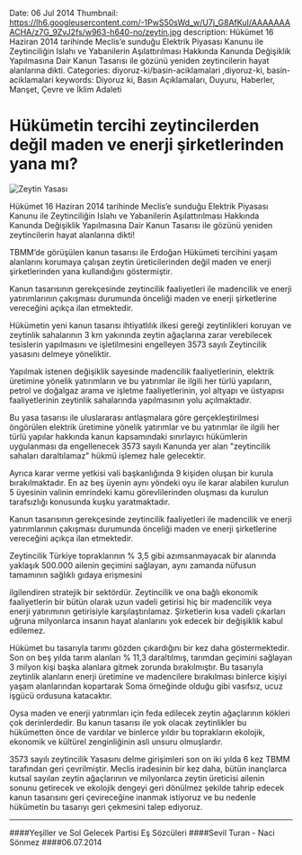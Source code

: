 Date: 06 Jul 2014
Thumbnail: https://lh6.googleusercontent.com/-1PwS50sWd_w/U7j_G8AfKuI/AAAAAAAACHA/z7G_9ZvJ2fs/w963-h640-no/zeytin.jpg
description: Hükümet 16 Haziran 2014 tarihinde Meclis’e sunduğu Elektrik Piyasası Kanunu ile Zeytinciliğin Islahı ve Yabanilerin Aşılattırılması Hakkında Kanunda Değişiklik Yapılmasına Dair Kanun Tasarısı ile gözünü yeniden zeytincilerin hayat alanlarına dikti. 
Categories: diyoruz-ki/basin-aciklamalari ,diyoruz-ki, basin-aciklamalari
keywords: Diyoruz ki, Basın Açıklamaları, Duyuru, Haberler, Manşet, Çevre ve İklim Adaleti

# Hükümetin tercihi zeytincilerden değil maden ve enerji şirketlerinden yana mı?

![Zeytin Yasası](https://lh6.googleusercontent.com/-1PwS50sWd_w/U7j_G8AfKuI/AAAAAAAACHA/z7G_9ZvJ2fs/w963-h640-no/zeytin.jpg)

Hükümet 16 Haziran 2014 tarihinde Meclis’e sunduğu Elektrik Piyasası Kanunu ile Zeytinciliğin Islahı ve Yabanilerin Aşılattırılması Hakkında Kanunda Değişiklik Yapılmasına Dair Kanun Tasarısı ile gözünü yeniden zeytincilerin hayat alanlarına dikti!

TBMM’de görüşülen kanun tasarısı ile Erdoğan Hükümeti tercihini yaşam alanlarını korumaya çalışan zeytin üreticilerinden değil maden ve enerji şirketlerinden yana kullandığını göstermiştir.

Kanun tasarısının gerekçesinde zeytincilik faaliyetleri ile madencilik ve enerji yatırımlarının çakışması durumunda önceliği maden ve enerji şirketlerine vereceğini açıkça ilan etmektedir. 

Hükümetin yeni kanun tasarısı ihtiyatlılık ilkesi gereği zeytinlikleri koruyan ve zeytinlik sahalarının 3 km yakınında zeytin ağaçlarına zarar verebilecek tesislerin yapılmasını ve işletilmesini engelleyen 3573 sayılı Zeytincilik yasasını delmeye yöneliktir.

Yapılmak istenen değişiklik sayesinde madencilik faaliyetlerinin, elektrik üretimine yönelik yatırımların ve bu yatırımlar ile ilgili her türlü yapıların, petrol ve doğalgaz arama ve işletme faaliyetlerinin, yol altyapı ve üstyapısı faaliyetlerinin zeytinlik sahalarında yapılmasının yolu açılmaktadır.

Bu yasa tasarısı ile uluslararası antlaşmalara göre gerçekleştirilmesi öngörülen elektrik üretimine yönelik yatırımlar ve bu yatırımlar ile ilgili her türlü yapılar hakkında kanun kapsamındaki sınırlayıcı hükümlerin uygulanması da engellenecek 3573 sayılı Kanunda yer alan "zeytincilik sahaları daraltılamaz" hükmü işlemez hale gelecektir.

Ayrıca karar verme yetkisi vali başkanlığında 9 kişiden oluşan bir kurula bırakılmaktadır. En az beş üyenin aynı yöndeki oyu ile karar alabilen kurulun 5 üyesinin valinin emrindeki kamu görevlilerinden oluşması da kurulun tarafsızlığı konusunda kuşku yaratmaktadır.

Kanun tasarısının gerekçesinde zeytincilik faaliyetleri ile madencilik ve enerji yatırımlarının çakışması durumunda önceliği maden ve enerji şirketlerine vereceğini açıkça ilan etmektedir. 

Zeytincilik Türkiye topraklarının % 3,5 gibi azımsanmayacak bir alanında yaklaşık 500.000 ailenin geçimini sağlayan, aynı zamanda nüfusun tamamının sağlıklı gıdaya erişmesini 

ilgilendiren stratejik bir sektördür. Zeytincilik ve ona bağlı ekonomik faaliyetlerin bir bütün olarak uzun vadeli getirisi hiç bir madencilik veya enerji yatırımının getirisiyle karşılaştırılamaz. Şirketlerin kısa vadeli çıkarları uğruna milyonlarca insanın hayat alanlarını yok edecek bir değişiklik kabul edilemez.

Hükümet bu tasarıyla tarımı gözden çıkardığını bir kez daha göstermektedir. Son on beş yılda tarım alanları % 11,3 daraltılmış, tarımdan geçimini sağlayan 3 milyon kişi başka alanlara gitmek zorunda bırakılmıştır. Bu tasarıyla zeytinlik alanların enerji üretimine ve madencilere bırakılması binlerce kişiyi yaşam alanlarından kopartarak Soma örneğinde olduğu gibi vasıfsız, ucuz işgücü ordusuna katacaktır. 

Oysa maden ve enerji yatırımları için feda edilecek zeytin ağaçlarının kökleri çok derinlerdedir. Bu kanun tasarısı ile yok olacak zeytinlikler bu hükümetten önce de vardılar ve binlerce yıldır bu toprakların ekolojik, ekonomik ve kültürel zenginliğinin asli unsuru olmuşlardır. 

3573 sayılı zeytincilik Yasasını delme girişimleri son on iki yılda 6 kez TBMM tarafından geri çevrilmiştir. Meclis iradesinin bir kez daha, bütün inançlarca kutsal sayılan zeytin ağaçlarının ve milyonlarca zeytin üreticisi ailenin sonunu getirecek ve ekolojik dengeyi geri dönülmez şekilde tahrip edecek kanun tasarısını geri çevireceğine inanmak istiyoruz ve bu nedenle hükümetin bu tasarıyı geri çekmesini talep ediyoruz.

---

####Yeşiller ve Sol Gelecek Partisi Eş Sözcüleri
####Sevil Turan - Naci Sönmez
####06.07.2014

